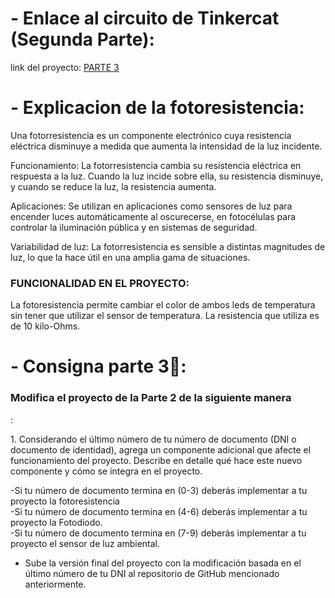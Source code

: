 # - Enlace al circuito de Tinkercat (Segunda Parte):
<p>link del proyecto: <a href=https://www.tinkercad.com/things/0MjyMbYJwpJ?sharecode=VNv8tUeFk-Ymn0epj80djxaUehxjG3j4WcnefQv7sW8>PARTE 3</a></p>

# - Explicacion de la fotoresistencia: 
<p>Una fotorresistencia es un componente electrónico 
cuya resistencia eléctrica disminuye a medida que 
aumenta la intensidad de la luz incidente.<br>

Funcionamiento: La fotorresistencia cambia su resistencia eléctrica en respuesta a la luz. 
Cuando la luz incide sobre ella, su resistencia disminuye, 
y cuando se reduce la luz, la resistencia aumenta.<br>

Aplicaciones: Se utilizan en aplicaciones como sensores de luz 
para encender luces automáticamente al oscurecerse, 
en fotocélulas para controlar la iluminación pública y 
en sistemas de seguridad.<br>

Variabilidad de luz: La fotorresistencia es sensible a distintas magnitudes de luz, 
lo que la hace útil en una amplia gama de situaciones.<br></p>

<h3>FUNCIONALIDAD EN EL PROYECTO:</h3> 
<p>La fotoresistencia permite cambiar el color de ambos leds de temperatura 
sin tener que utilizar el sensor de temperatura.
La resistencia que utiliza es de 10 kilo-Ohms.</p>

# - Consigna parte 3📑:
<h3>Modifica el proyecto de la Parte 2 de la siguiente manera</h3>:

<p>1. Considerando el último número de tu número de documento (DNI o documento de
identidad), agrega un componente adicional que afecte el funcionamiento del proyecto.
Describe en detalle qué hace este nuevo componente y cómo se integra en el proyecto.<br>

-Si tu número de documento termina en (0-3) deberás implementar a tu proyecto la
fotoresistencia<br>
-Si tu número de documento termina en (4-6) deberás implementar a tu proyecto la
Fotodiodo.<br>
-Si tu número de documento termina en (7-9) deberás implementar a tu proyecto el
sensor de luz ambiental.<br>
- Sube la versión final del proyecto con la modificación basada en el último número de tu
DNI al repositorio de GitHub mencionado anteriormente.</p>
